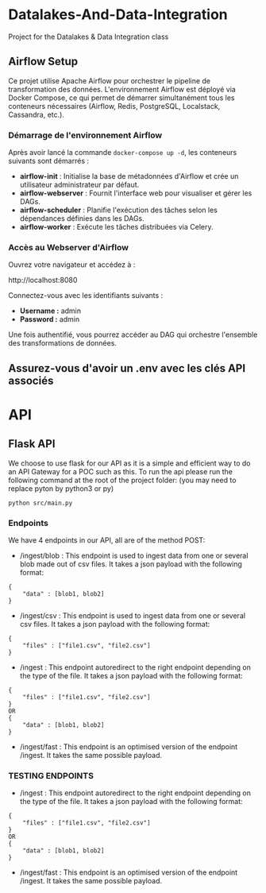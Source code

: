 # Datalakes-And-Data-Integration
Project for the Datalakes &amp; Data Integration class

## Airflow Setup

Ce projet utilise Apache Airflow pour orchestrer le pipeline de transformation des données. L'environnement Airflow est déployé via Docker Compose, ce qui permet de démarrer simultanément tous les conteneurs nécessaires (Airflow, Redis, PostgreSQL, Localstack, Cassandra, etc.).

### Démarrage de l'environnement Airflow

Après avoir lancé la commande `docker-compose up -d`, les conteneurs suivants sont démarrés :

- **airflow-init** : Initialise la base de métadonnées d'Airflow et crée un utilisateur administrateur par défaut.
- **airflow-webserver** : Fournit l'interface web pour visualiser et gérer les DAGs.
- **airflow-scheduler** : Planifie l'exécution des tâches selon les dépendances définies dans les DAGs.
- **airflow-worker** : Exécute les tâches distribuées via Celery.

### Accès au Webserver d'Airflow

Ouvrez votre navigateur et accédez à :

http://localhost:8080

Connectez-vous avec les identifiants suivants :

- **Username :** admin  
- **Password :** admin  

Une fois authentifié, vous pourrez accéder au DAG qui orchestre l'ensemble des transformations de données.

Assurez-vous d'avoir un .env avec les clés API associés
---

# API 

## Flask API 
We choose to use flask for our API as it is a simple and efficient way to do an API Gateway for a POC such as this.
To run the api please run the following command at the root of the project folder:
(you may need to replace pyton by python3 or py)
```
python src/main.py
```

### Endpoints
We have 4 endpoints in our API, all are of the method POST:
- /ingest/blob : This endpoint is used to ingest data from one or several blob made out of csv files. It takes a json payload with the following format:
```
{
    "data" : [blob1, blob2]
}
```
- /ingest/csv : This endpoint is used to ingest data from one or several csv files. It takes a json payload with the following format:
```
{
    "files" : ["file1.csv", "file2.csv"]
}
```
- /ingest : This endpoint autoredirect to the right endpoint depending on the type of the file. It takes a json payload with the following format:
```
{
    "files" : ["file1.csv", "file2.csv"]
}
OR
{
    "data" : [blob1, blob2]
}
```
- /ingest/fast : This endpoint is an optimised version of the endpoint /ingest. It takes the same possible payload.

### TESTING ENDPOINTS

- /ingest : This endpoint autoredirect to the right endpoint depending on the type of the file. It takes a json payload with the following format:
```
{
    "files" : ["file1.csv", "file2.csv"]
}
OR
{
    "data" : [blob1, blob2]
}
```
- /ingest/fast : This endpoint is an optimised version of the endpoint /ingest. It takes the same possible payload.



